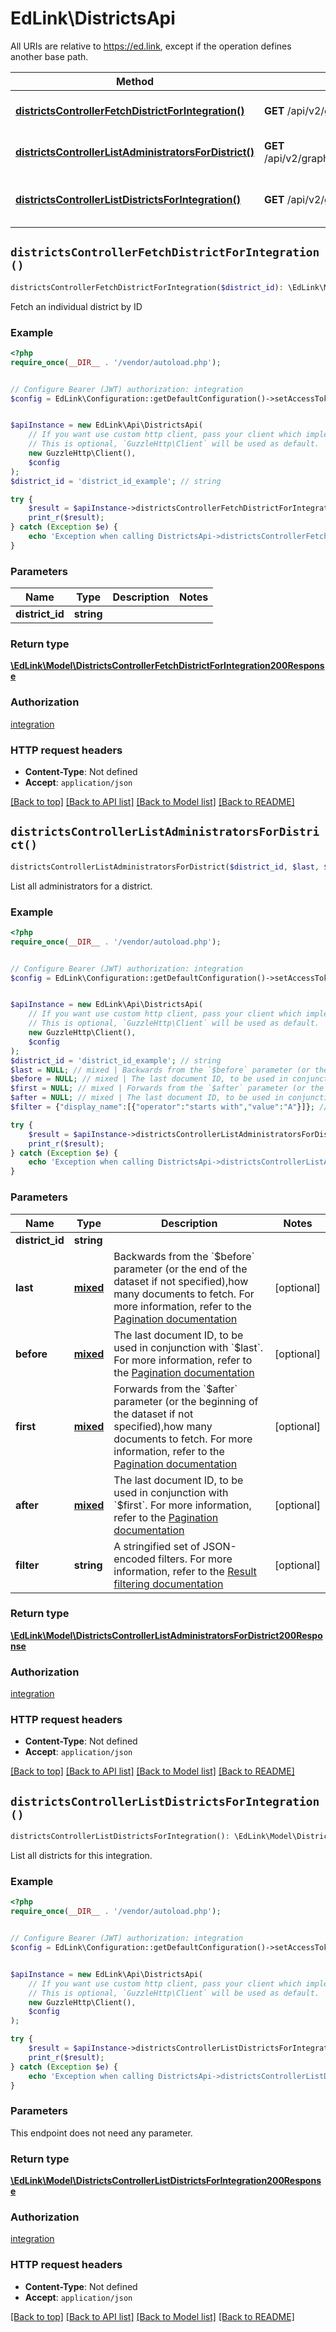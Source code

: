# EdLink\DistrictsApi

All URIs are relative to https://ed.link, except if the operation defines another base path.

| Method | HTTP request | Description |
| ------------- | ------------- | ------------- |
| [**districtsControllerFetchDistrictForIntegration()**](DistrictsApi.md#districtsControllerFetchDistrictForIntegration) | **GET** /api/v2/graph/districts/{district_id} | Fetch an individual district by ID |
| [**districtsControllerListAdministratorsForDistrict()**](DistrictsApi.md#districtsControllerListAdministratorsForDistrict) | **GET** /api/v2/graph/districts/{district_id}/administrators | List all administrators for a district. |
| [**districtsControllerListDistrictsForIntegration()**](DistrictsApi.md#districtsControllerListDistrictsForIntegration) | **GET** /api/v2/graph/districts | List all districts for this integration. |


## `districtsControllerFetchDistrictForIntegration()`

```php
districtsControllerFetchDistrictForIntegration($district_id): \EdLink\Model\DistrictsControllerFetchDistrictForIntegration200Response
```

Fetch an individual district by ID

### Example

```php
<?php
require_once(__DIR__ . '/vendor/autoload.php');


// Configure Bearer (JWT) authorization: integration
$config = EdLink\Configuration::getDefaultConfiguration()->setAccessToken('YOUR_ACCESS_TOKEN');


$apiInstance = new EdLink\Api\DistrictsApi(
    // If you want use custom http client, pass your client which implements `GuzzleHttp\ClientInterface`.
    // This is optional, `GuzzleHttp\Client` will be used as default.
    new GuzzleHttp\Client(),
    $config
);
$district_id = 'district_id_example'; // string

try {
    $result = $apiInstance->districtsControllerFetchDistrictForIntegration($district_id);
    print_r($result);
} catch (Exception $e) {
    echo 'Exception when calling DistrictsApi->districtsControllerFetchDistrictForIntegration: ', $e->getMessage(), PHP_EOL;
}
```

### Parameters

| Name | Type | Description  | Notes |
| ------------- | ------------- | ------------- | ------------- |
| **district_id** | **string**|  | |

### Return type

[**\EdLink\Model\DistrictsControllerFetchDistrictForIntegration200Response**](../Model/DistrictsControllerFetchDistrictForIntegration200Response.md)

### Authorization

[integration](../../README.md#integration)

### HTTP request headers

- **Content-Type**: Not defined
- **Accept**: `application/json`

[[Back to top]](#) [[Back to API list]](../../README.md#endpoints)
[[Back to Model list]](../../README.md#models)
[[Back to README]](../../README.md)

## `districtsControllerListAdministratorsForDistrict()`

```php
districtsControllerListAdministratorsForDistrict($district_id, $last, $before, $first, $after, $filter): \EdLink\Model\DistrictsControllerListAdministratorsForDistrict200Response
```

List all administrators for a district.

### Example

```php
<?php
require_once(__DIR__ . '/vendor/autoload.php');


// Configure Bearer (JWT) authorization: integration
$config = EdLink\Configuration::getDefaultConfiguration()->setAccessToken('YOUR_ACCESS_TOKEN');


$apiInstance = new EdLink\Api\DistrictsApi(
    // If you want use custom http client, pass your client which implements `GuzzleHttp\ClientInterface`.
    // This is optional, `GuzzleHttp\Client` will be used as default.
    new GuzzleHttp\Client(),
    $config
);
$district_id = 'district_id_example'; // string
$last = NULL; // mixed | Backwards from the `$before` parameter (or the end of the dataset if not specified),how many documents to fetch. For more information, refer to the [Pagination documentation](https://ed.link/docs/guides/v2.0/paginated-requests)
$before = NULL; // mixed | The last document ID, to be used in conjunction with `$last`. For more information, refer to the [Pagination documentation](https://ed.link/docs/guides/v2.0/paginated-requests)
$first = NULL; // mixed | Forwards from the `$after` parameter (or the beginning of the dataset if not specified),how many documents to fetch. For more information, refer to the [Pagination documentation](https://ed.link/docs/guides/v2.0/paginated-requests)
$after = NULL; // mixed | The last document ID, to be used in conjunction with `$first`. For more information, refer to the [Pagination documentation](https://ed.link/docs/guides/v2.0/paginated-requests)
$filter = {"display_name":[{"operator":"starts with","value":"A"}]}; // string | A stringified set of JSON-encoded filters. For more information, refer to the [Result filtering documentation](https://ed.link/docs/guides/v2.0/filtering-results)

try {
    $result = $apiInstance->districtsControllerListAdministratorsForDistrict($district_id, $last, $before, $first, $after, $filter);
    print_r($result);
} catch (Exception $e) {
    echo 'Exception when calling DistrictsApi->districtsControllerListAdministratorsForDistrict: ', $e->getMessage(), PHP_EOL;
}
```

### Parameters

| Name | Type | Description  | Notes |
| ------------- | ------------- | ------------- | ------------- |
| **district_id** | **string**|  | |
| **last** | [**mixed**](../Model/.md)| Backwards from the &#x60;$before&#x60; parameter (or the end of the dataset if not specified),how many documents to fetch. For more information, refer to the [Pagination documentation](https://ed.link/docs/guides/v2.0/paginated-requests) | [optional] |
| **before** | [**mixed**](../Model/.md)| The last document ID, to be used in conjunction with &#x60;$last&#x60;. For more information, refer to the [Pagination documentation](https://ed.link/docs/guides/v2.0/paginated-requests) | [optional] |
| **first** | [**mixed**](../Model/.md)| Forwards from the &#x60;$after&#x60; parameter (or the beginning of the dataset if not specified),how many documents to fetch. For more information, refer to the [Pagination documentation](https://ed.link/docs/guides/v2.0/paginated-requests) | [optional] |
| **after** | [**mixed**](../Model/.md)| The last document ID, to be used in conjunction with &#x60;$first&#x60;. For more information, refer to the [Pagination documentation](https://ed.link/docs/guides/v2.0/paginated-requests) | [optional] |
| **filter** | **string**| A stringified set of JSON-encoded filters. For more information, refer to the [Result filtering documentation](https://ed.link/docs/guides/v2.0/filtering-results) | [optional] |

### Return type

[**\EdLink\Model\DistrictsControllerListAdministratorsForDistrict200Response**](../Model/DistrictsControllerListAdministratorsForDistrict200Response.md)

### Authorization

[integration](../../README.md#integration)

### HTTP request headers

- **Content-Type**: Not defined
- **Accept**: `application/json`

[[Back to top]](#) [[Back to API list]](../../README.md#endpoints)
[[Back to Model list]](../../README.md#models)
[[Back to README]](../../README.md)

## `districtsControllerListDistrictsForIntegration()`

```php
districtsControllerListDistrictsForIntegration(): \EdLink\Model\DistrictsControllerListDistrictsForIntegration200Response
```

List all districts for this integration.

### Example

```php
<?php
require_once(__DIR__ . '/vendor/autoload.php');


// Configure Bearer (JWT) authorization: integration
$config = EdLink\Configuration::getDefaultConfiguration()->setAccessToken('YOUR_ACCESS_TOKEN');


$apiInstance = new EdLink\Api\DistrictsApi(
    // If you want use custom http client, pass your client which implements `GuzzleHttp\ClientInterface`.
    // This is optional, `GuzzleHttp\Client` will be used as default.
    new GuzzleHttp\Client(),
    $config
);

try {
    $result = $apiInstance->districtsControllerListDistrictsForIntegration();
    print_r($result);
} catch (Exception $e) {
    echo 'Exception when calling DistrictsApi->districtsControllerListDistrictsForIntegration: ', $e->getMessage(), PHP_EOL;
}
```

### Parameters

This endpoint does not need any parameter.

### Return type

[**\EdLink\Model\DistrictsControllerListDistrictsForIntegration200Response**](../Model/DistrictsControllerListDistrictsForIntegration200Response.md)

### Authorization

[integration](../../README.md#integration)

### HTTP request headers

- **Content-Type**: Not defined
- **Accept**: `application/json`

[[Back to top]](#) [[Back to API list]](../../README.md#endpoints)
[[Back to Model list]](../../README.md#models)
[[Back to README]](../../README.md)
